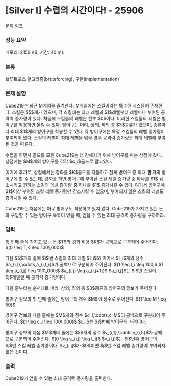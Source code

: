 # [Silver I] 수렵의 시간이다! - 25906 

[문제 링크](https://www.acmicpc.net/problem/25906) 

### 성능 요약

메모리: 2156 KB, 시간: 40 ms

### 분류

브루트포스 알고리즘(bruteforcing), 구현(implementation)

### 문제 설명

<p>Cube219는 최근 M게임을 즐겨한다. M게임에는 스킬이라는 특수한 시스템이 존재한다. 스킬은 $5$개가 있으며, 각 스킬에는 최대 레벨과 $1$레벨부터 레벨마다 부여된 공격력 증가량이 있다. 처음에 스킬들의 레벨은 전부 $0$이다. 이러한 스킬들의 레벨은 방어구를 착용하면 올릴 수 있다. 방어구는 머리, 상의, 하의 총 $3$종류가 있으며, 종류마다 최대 $1$개의 방어구를 착용할 수 있다. 각 방어구에는 특정 스킬들의 레벨 증가량이 부여되어 있다. 스킬의 레벨이 최대 레벨을 넘을 경우 공격력 증가량은 최대 레벨에 부여된 것을 따른다.</p>

<p>수렵을 하면서 골드를 모은 Cube219는 더 강해지기 위해 방어구를 파는 상점에 갔다. 상점에는 $M$개의 방어구를 각각 $c_i$골드로 팔고있다.</p>

<p>여기에 추가로, 상점에서는 강화를 $K$골드를 지불하고 전체 방어구 중 최대 <strong>한 개</strong>의 방어구에 할 수 있는데, 강화를 하면 방어구에 부여된 스킬 레벨 증가량 중 하나를 $1$ 감소시키고 원하는 스킬의 레벨 증가량 중 하나를 $1$ 증가시킬 수 있다. 여기서 방어구에 $1$이상 부여된 스킬 레벨 증가량만 감소시킬 수 있으며, 부여되지 않은 스킬의 레벨도 증가시킬 수 있다.</p>

<p>Cube219는 처음에는 아무 방어구도 착용하고 있지 않다. Cube219가 가지고 있는 돈과 구입할 수 있는 방어구 목록이 있을 때, 얻을 수 있는 최대 공격력 증가량을 구하여라.</p>

### 입력 

 <p>첫 번째 줄에 가지고 있는 돈 $T$와 강화 비용 $K$가 공백으로 구분되어 주어진다. $(0 \leq T,K \leq 100\,000)$</p>

<p>다음 $5$개의 줄에 $i$번 스킬의 최대 레벨 $l_i$와 이어서 $l_i$개의 정수 $a_{i,1},\cdots,a_{i,l_i}$가 공백으로 구분되어 주어진다. $(1 \leq l_i \leq 100;$ $1 \leq a_{i,j} \leq 100\,000;$ $a_{i,j} \leq a_{i,j+1})$ $a_{i,j}$는 $i$번 스킬이 $j$레벨일 때 공격력 증가량이다.</p>

<p>다음 줄부터는 순서대로 머리, 상의, 하의 총 $3$종류의 방어구의 정보가 주어진다.</p>

<p>방어구 정보의 첫 번째 줄에는 방어구의 개수 $M$이 정수로 주어진다. $(1 \leq M \leq 50)$</p>

<p>방어구 정보의 다음 줄에는 $M$개의 정수 $c_1,\cdots,c_M$이 공백으로 구분되어 주어진다. $(1 \leq c_i \leq 100\,000)$ $c_i$는 $i$번째 방어구의 가격이다.</p>

<p>방어구 정보의 다음 $M$개의 줄에는 $5$개의 정수 $v_{i,1},\cdots,v_{i,5}$가 공백으로 구분되어 주어진다. $(0 \leq v_{i,j} \leq l_j)$ $v_{i,j}$는 $i$번째 방어구의 $j$번 스킬 레벨 증가량이다. $v_{i,j}$가 $0$이면 $j$번 스킬 레벨 증가량이 부여되지 않은 것이다.</p>

### 출력 

 <p>Cube219가 얻을 수 있는 최대 공격력 증가량을 출력한다.</p>

